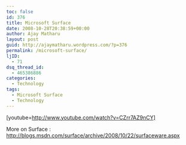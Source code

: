 ```yaml
---
toc: false
id: 376
title: Microsoft Surface
date: 2008-10-28T20:38:59+00:00
author: Ajay Matharu
layout: post
guid: http://ajaymatharu.wordpress.com/?p=376
permalink: /microsoft-surface/
ljID:
  - 71
dsq_thread_id:
  - 465386886
categories:
  - Technology
tags:
  - Microsoft Surface
  - Technology
---
```

[youtube=http://www.youtube.com/watch?v=CZrr7AZ9nCY]

More on Surface : <http://blogs.msdn.com/surface/archive/2008/10/22/surfaceware.aspx>
